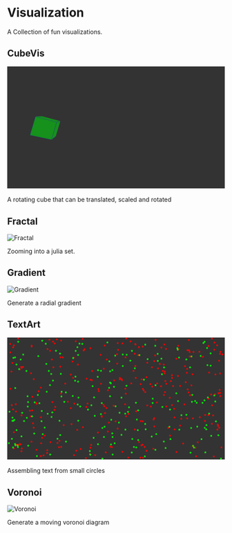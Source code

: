 # Visualization
A Collection of fun visualizations.
 
## CubeVis
![Cube](Demos/Cube.gif)

A rotating cube that can be translated, scaled and rotated

## Fractal
![Fractal](Demos/Fractal.gif)

Zooming into a julia set.

## Gradient
![Gradient](Demos/Gradient.gif)

Generate a radial gradient

## TextArt
![TextArt](Demos/TextArt.gif)

Assembling text from small circles

## Voronoi
![Voronoi](Demos/Voronoi.gif)

Generate a moving voronoi diagram